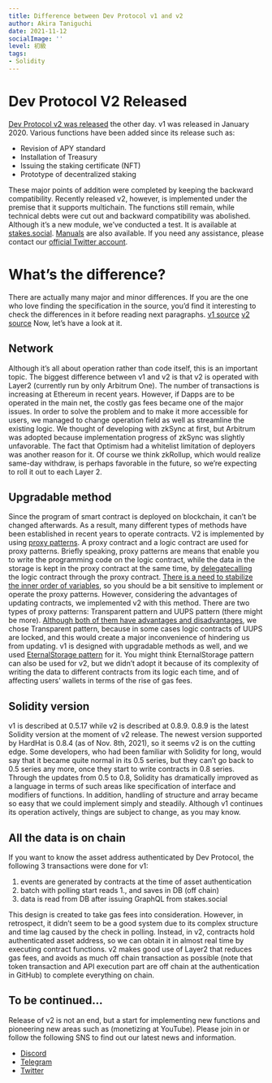 ```yaml
---
title: Difference between Dev Protocol v1 and v2
author: Akira Taniguchi
date: 2021-11-12
socialImage: ''
level: 初級
tags:
- Solidity
---
```


# Dev Protocol V2 Released
[Dev Protocol v2 was released](https://twitter.com/devprtcl/status/1455687580326907906?s=20) the other day. 
v1 was released in January 2020.
Various functions have been added since its release such as:

- Revision of APY standard
- Installation of Treasury
- Issuing the staking certificate (NFT)
- Prototype of decentralized staking

These major points of addition were completed by keeping the backward compatibility.
Recently released v2, however, is implemented under the premise that it supports multichain.
The functions still remain, while technical debts were cut out and backward compatibility was abolished.
Although it’s a new module, we’ve conducted a test. 
It is available at [stakes.social](https://stakes.social/).
[Manuals](https://docs.devprotocol.xyz/en/stakes-social/) are also available.
If you need any assistance, please contact our [official Twitter account](https://twitter.com/devprtcl).

# What’s the difference?
There are actually many major and minor differences.
If you are the one who love finding the specification in the source, you’d find it interesting to check the differences in it before reading next paragraphs.
[v1 source](https://github.com/dev-protocol/protocol)
[v2 source](https://github.com/dev-protocol/protocol-v2)
Now, let’s have a look at it.

## Network
Although it’s all about operation rather than code itself, this is an important topic. The biggest difference between v1 and v2 is that v2 is operated with Layer2 (currently run by only Arbitrum One). 
The number of transactions is increasing at Ethereum in recent years. However, if Dapps are to be operated in the main net, the costly gas fees became one of the major issues.
In order to solve the problem and to make it more accessible for users, we managed to change operation field as well as streamline the existing logic.
We thought of developing with zkSync at first, but Arbitrum was adopted because implementation progress of zkSync was slightly unfavorable. The fact that Optimism had a whitelist limitation of deployers was another reason for it.
Of course we think zkRollup, which would realize same-day withdraw, is perhaps favorable in the future, so we’re expecting to roll it out to each Layer 2.

## Upgradable method
Since the program of smart contract is deployed on blockchain, it can’t be changed afterwards.
As a result, many different types of methods have been established in recent years to operate contracts.
V2 is implemented by using [proxy patterns](https://blog.openzeppelin.com/proxy-patterns/).
A proxy contract and a logic contract are used for proxy patterns. Briefly speaking, proxy patterns are means that enable you to write the programming code on the logic contract, while the data in the storage is kept in the proxy contract at the same time, by [delegatecalling](https://solidity-by-example.org/delegatecall/) the logic contract through the proxy contract.
[There is a need to stabilize the inner order of variables](https://docs.openzeppelin.com/upgrades-plugins/1.x/writing-upgradeable#modifying-your-contracts), so you should be a bit sensitive to implement or operate the proxy patterns. However, considering the advantages of updating contracts, we implemented v2 with this method.
There are two types of proxy patterns: Transparent pattern and UUPS pattern (there might be more).
[Although both of them have advantages and disadvantages](https://docs.openzeppelin.com/contracts/4.x/api/proxy#transparent-vs-uups), we chose Transparent pattern, because in some cases logic contracts of UUPS are locked, and this would create a major inconvenience of hindering us from updating.
v1 is designed with upgradable methods as well, and we used [EternalStorage pattern](https://fravoll.github.io/solidity-patterns/eternal_storage.html) for it.
You might think EternalStorage pattern can also be used for v2, but we didn’t adopt it because of its complexity of writing the data to different contracts from its logic each time, and of affecting users’ wallets in terms of the rise of gas fees.

## Solidity version
v1 is described at 0.5.17 while v2 is described at 0.8.9.
0.8.9 is the latest Solidity version at the moment of v2 release. The newest version supported by HardHat is 0.8.4 (as of Nov. 8th, 2021), so it seems v2 is on the cutting edge.
Some developers, who had been familiar with Solidity for long, would say that it became quite normal in its 0.5 series, but they can’t go back to 0.5 series any more, once they start to write contracts in 0.8 series.
Through the updates from 0.5 to 0.8, Solidity has dramatically improved as a language in terms of such areas like specification of interface and modifiers of functions. In addition, handling of structure and array became so easy that we could implement simply and steadily.
Although v1 continues its operation actively, things are subject to change, as you may know.

## All the data is on chain
 If you want to know the asset address authenticated by Dev Protocol, the following 3 transactions were done for v1:
 
 1. events are generated by contracts at the time of asset authentication
 2. batch with polling start reads 1., and saves in DB (off chain)
 3. data is read from DB after issuing GraphQL from stakes.social
 
This design is created to take gas fees into consideration. However, in retrospect, it didn’t seem to be a good system due to its complex structure and time lag caused by the check in polling. 
Instead, in v2, contracts hold authenticated asset address, so we can obtain it in almost real time by executing contract functions.
v2 makes good use of Layer2 that reduces gas fees, and avoids as much off chain transaction as possible (note that token transaction and API execution part are off chain at the authentication in GitHub) to complete everything on chain.


## To be continued…
Release of v2 is not an end, but a start for implementing new functions and pioneering new areas such as (monetizing at YouTube).
Please join in or follow the following SNS to find out our latest news and information.

- [Discord](https://discord.gg/VwJp4KM)
- [Telegram](https://t.me/devprtcl)
- [Twitter](https://twitter.com/devprtcl)